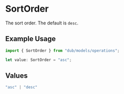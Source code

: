 # SortOrder

The sort order. The default is `desc`.

## Example Usage

```typescript
import { SortOrder } from "dub/models/operations";

let value: SortOrder = "asc";
```

## Values

```typescript
"asc" | "desc"
```